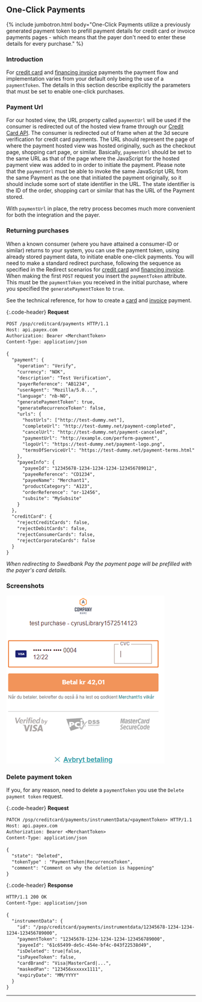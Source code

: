 ## One-Click Payments

{% include jumbotron.html body="One-Click Payments utilize a previously
generated payment token to prefill payment details for credit card or
invoice payments pages - which means that the payer don't need to enter
these details for every purchase." %}

### Introduction

For [credit card][card] and [financing invoice][invoice] payments the
payment flow and implementation varies from your default only being the
use of a `paymentToken`. 
The details in this section describe explicitly the parameters that must 
be set to enable one-click purchases.

### Payment Url

For our hosted view, the URL property called `paymentUrl` will be used if the
consumer is redirected out of the hosted view frame through our
[Credit Card API][credit-card-api]. The consumer is redirected out of frame when
at the 3d secure verification for credit card payments. The URL should represent
the page of where the payment hosted view was hosted originally, such as the
checkout page, shopping cart page, or similar. Basically, `paymentUrl` should be
set to the same URL as that of the page where the JavaScript for the hosted
payment view was added to in order to initiate the payment. Please note that the
`paymentUrl` must be able to invoke the same JavaScript URL from the same
Payment as the one that initiated the payment originally, so it should include
some sort of state identifier in the URL. The state identifier is the ID of the
order, shopping cart or similar that has the URL of the Payment stored.

With `paymentUrl` in place, the retry process becomes much more convenient for
both the integration and the payer.

### Returning purchases

When a known consumer (where you have attained a consumer-ID or similar) returns
to your system, you can use the payment token, using already stored payment
data, to initiate enable one-click payments. You will need to make a standard
redirect purchase, following the sequence as specified in the Redirect scenarios
for [credit card][card] and [financing invoice][invoice]. When making the first
`POST` request you insert the `paymentToken` attribute. This must be the
`paymentToken` you received in the initial purchase, where you specified the
`generatePaymentToken` to `true`.

See the technical reference, for how to create a [card][create-card-payment]
and [invoice][create-invoice-payment] payment.

{:.code-header}
**Request**

```HTTP
POST /psp/creditcard/payments HTTP/1.1
Host: api.payex.com
Authorization: Bearer <MerchantToken>
Content-Type: application/json      

{
  "payment": {
    "operation": "Verify",
    "currency": "NOK",
    "description": "Test Verification",
    "payerReference": "AB1234",
    "userAgent": "Mozilla/5.0...",
    "language": "nb-NO",
    "generatePaymentToken": true,
    "generateRecurrenceToken": false,
    "urls": {
      "hostUrls": ["http://test-dummy.net"],
      "completeUrl": "http://test-dummy.net/payment-completed",
      "cancelUrl": "http://test-dummy.net/payment-canceled",
      "paymentUrl": "http://example.com/perform-payment",
      "logoUrl": "https://test-dummy.net/payment-logo.png",
      "termsOfServiceUrl": "https://test-dummy.net/payment-terms.html"
    },
    "payeeInfo": {
      "payeeId": "12345678-1234-1234-1234-123456789012",
      "payeeReference": "CD1234",
      "payeeName": "Merchant1",
      "productCategory": "A123",
      "orderReference": "or-12456",
      "subsite": "MySubsite"
    }
  },
  "creditCard": {
    "rejectCreditCards": false,
    "rejectDebitCards": false,
    "rejectConsumerCards": false,
    "rejectCorporateCards": false
  }
}
```

_When redirecting to Swedbank Pay the payment page will be 
prefilled with the payer's card details._

### Screenshots

![One click payment page][one-click-image]

### Delete payment token

If you, for any reason, need to delete a `paymentToken` 
you use the `Delete payment token` request.

{:.code-header}
**Request**

```http
PATCH /psp/creditcard/payments/instrumentData/<paymentToken> HTTP/1.1
Host: api.payex.com
Authorization: Bearer <MerchantToken>
Content-Type: application/json

{
  "state": "Deleted", 
  "tokenType" : "PaymentToken|RecurrenceToken",
  "comment": "Comment on why the deletion is happening"
}
```

{:.code-header}
**Response**

```http
HTTP/1.1 200 OK
Content-Type: application/json

{
  "instrumentData": {
    "id": "/psp/creditcard/payments/instrumentdata/12345678-1234-1234-1234-123456789000",
    "paymentToken": "12345678-1234-1234-1234-123456789000",
    "payeeId": "61c65499-de5c-454e-bf4c-043f22538d49",
    "isDeleted": true|false,
    "isPayeeToken": false,
    "cardBrand": "Visa|MasterCard|...",
    "maskedPan": "123456xxxxxx1111",
    "expiryDate": "MM/YYYY"
  }
}
```

-----------------------------
[card]: /payments/credit-card/
[invoice]: /payments/invoice/
[credit-card-api]: /payments/credit-card/
[one-click-image]: /assets/img/checkout/one-click.png
[delete-payment-token]: #delete-payment-token
[create-card-payment]: /payments/credit-card/
[create-invoice-payment]: /payments/invoice/